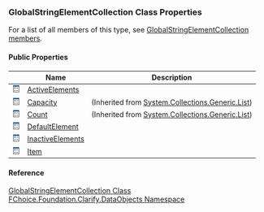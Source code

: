 ﻿### GlobalStringElementCollection Class Properties

For a list of all members of this type, see [GlobalStringElementCollection members](fcSDK~FChoice.Foundation.Clarify.DataObjects.GlobalStringElementCollection_members.md).

#### Public Properties

|   | Name | Description |
| --- | --- | --- |
| ![Public Property](dotnetimages/publicProperty.png) | [ActiveElements](fcSDK~FChoice.Foundation.Clarify.DataObjects.GlobalStringElementCollection~ActiveElements.md) |   |
| ![Public Property](dotnetimages/publicProperty.png) | [Capacity](#) | (Inherited from [System.Collections.Generic.List<IGlobalStringElement>](#)) |
| ![Public Property](dotnetimages/publicProperty.png) | [Count](#) | (Inherited from [System.Collections.Generic.List<IGlobalStringElement>](#)) |
| ![Public Property](dotnetimages/publicProperty.png) | [DefaultElement](fcSDK~FChoice.Foundation.Clarify.DataObjects.GlobalStringElementCollection~DefaultElement.md) |   |
| ![Public Property](dotnetimages/publicProperty.png) | [InactiveElements](fcSDK~FChoice.Foundation.Clarify.DataObjects.GlobalStringElementCollection~InactiveElements.md) |   |
| ![Public Property](dotnetimages/publicProperty.png) | [Item](fcSDK~FChoice.Foundation.Clarify.DataObjects.GlobalStringElementCollection~Item.md) |   |





#### Reference

[GlobalStringElementCollection Class](fcSDK~FChoice.Foundation.Clarify.DataObjects.GlobalStringElementCollection.md)  
[FChoice.Foundation.Clarify.DataObjects Namespace](fcSDK~FChoice.Foundation.Clarify.DataObjects_namespace.md)